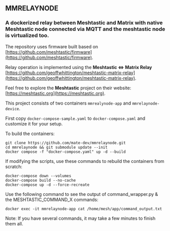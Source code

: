 ## MMRELAYNODE
### A dockerized relay between Meshtastic and Matrix with native Meshtastic node connected via MQTT and the meshtastic node is virtualized too.

The repository uses firmware built based on [https://github.com/meshtastic/firmware](https://github.com/meshtastic/firmware).

Relay operation is implemented using the **Meshtastic <=> Matrix Relay** [https://github.com/geoffwhittington/meshtastic-matrix-relay](https://github.com/geoffwhittington/meshtastic-matrix-relay).

Feel free to explore the **Meshtastic** project on their website: [https://meshtastic.org](https://meshtastic.org).

This project consists of two containers `mmrealynode-app` and `mmrelaynode-device`.

First copy `docker-compose-sample.yaml` to `docker-compose.yaml` and customize it for your setup.

To build the containers:

```
git clone https://github.com/mate-dev/mmrelaynode.git
cd mmrelaynode && git submodule update --init
docker compose -f "docker-compose.yaml" up -d --build
```

If modifying the scripts, use these commands to rebuild the containers from scratch:

```
docker-compose down --volumes
docker-compose build --no-cache
docker-compose up -d --force-recreate 
```

Use the following command to see the output of command_wrapper.py & the MESHTASTIC_COMMAND_X commands:
```
docker exec -it mmrelaynode-app cat /home/mesh/app/command_output.txt
```

Note: If you have several commands, it may take a few minutes to finish them all.
